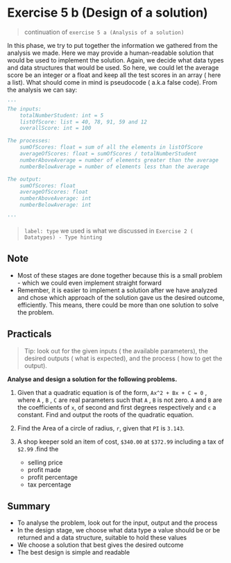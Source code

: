 # Exercise 5 b (Design of a solution)

> continuation of `exercise 5 a (Analysis of a solution)`

In this phase, we try to put together the information we gathered from the analysis we made. Here we may provide a human-readable solution that would be used to implement the solution. Again, we decide what data types and data structures that would be used. So here, we could let the average score be an integer or a float and keep all the test scores in an array ( here a list). What should come in mind is pseudocode ( a.k.a false code). From the analysis we can say:

```Python
'''
The inputs:
    totalNumberStudent: int = 5
    listOfScore: list = 40, 78, 91, 59 and 12
    overallScore: int = 100

The processes:
    sumOfScores: float = sum of all the elements in listOfScore
    averageOfScores: float = sumOfScores / totalNumberStudent
    numberAboveAverage = number of elements greater than the average
    numberBelowAverage = number of elements less than the average

The output:
    sumOfScores: float
    averageOfScores: float
    numberAboveAverage: int
    numberBelowAverage: int

'''
```

> `label: type` we used is what we discussed in `Exercise 2 ( Datatypes) - Type hinting`

## Note

- Most of these stages are done together because this is a small problem - which we could even implement straight forward
- Remember, it is easier to implement a solution after we have analyzed and chose which approach of the solution gave us the desired outcome, efficiently. This means, there could be more than one solution to solve the problem.

## Practicals

> Tip: look out for the given inputs ( the available parameters), the desired outputs ( what is expected), and the process ( how to get the output).

**Analyse and design a solution for the following problems.**

1. Given that a quadratic equation is of the form, `Ax^2 + Bx + C = 0` , where `A` , `B` , `C` are real parameters such that `A` , `B` is not zero. `A` and `B` are the coefficients of `x`, of second and first degrees respectively and `c` a constant. Find and output the roots of the quadratic equation.

1. Find the Area of a circle of radius, `r`, given that `PI` is `3.143`.

1. A shop keeper sold an item of cost, `$340.00` at `$372.99` including a tax of `$2.99` .find the
   - selling price
   - profit made
   - profit percentage
   - tax percentage

## Summary

- To analyse the problem, look out for the input, output and the process
- In the design stage, we choose what data type a value should be or be returned and a data structure, suitable to hold these values
- We choose a solution that best gives the desired outcome
- The best design is simple and readable
